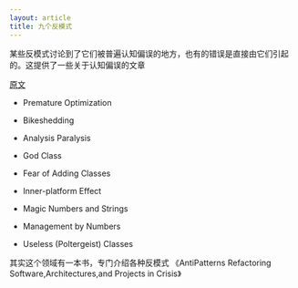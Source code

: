 ```yaml
---
layout: article
title: 九个反模式
---
```

某些反模式讨论到了它们被普遍认知偏误的地方，也有的错误是直接由它们引起的。这提供了一些关于认知偏误的文章

[原文](https://sahandsaba.com/nine-anti-patterns-every-programmer-should-be-aware-of-w)

- Premature Optimization

- Bikeshedding

- Analysis Paralysis

- God Class

- Fear of Adding Classes

- Inner-platform Effect

- Magic Numbers and Strings

- Management by Numbers

- Useless (Poltergeist) Classes

其实这个领域有一本书，专门介绍各种反模式 《AntiPatterns Refactoring Software,Architectures,and Projects in Crisis》